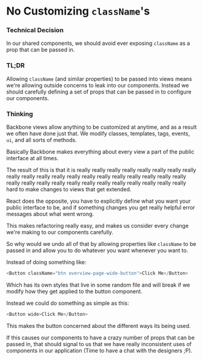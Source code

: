 # No Customizing `className`'s

### Technical Decision

In our shared components, we should avoid ever exposing `className` as a prop
that can be passed in.

### TL;DR

Allowing `className` (and similar properties) to be passed into views means
we're allowing outside concerns to leak into our components. Instead we should
carefully defining a set of props that can be passed in to configure our
components.

### Thinking

Backbone views allow anything to be customized at anytime, and as a result we
often have done just that. We modify classes, templates, tags, events, `ui`,
and all sorts of methods.

Basically Backbone makes everything about every view a part of the public
interface at all times.

The result of this is that it is really really really really really really
really really really really really really really really really really really
really really really really really really really really really really really
really really really really hard to make changes to views that get extended.

React does the opposite, you have to explicitly define what you want your
public interface to be, and if something changes you get really helpful error
messages about what went wrong.

This makes refactoring really easy, and makes us consider every change we're
making to our components carefully.

So why would we undo all of that by allowing properties like `className` to be
passed in and allow you to do whatever you want whenever you want to.

Instead of doing something like:

```js
<Button className="btn overview-page-wide-button">Click Me</Button>
```

Which has its own styles that live in some random file and will break if we
modify how they get applied to the button component.

Instead we could do something as simple as this:

```js
<Button wide>Click Me</Button>
```

This makes the button concerned about the different ways its being used.

If this causes our components to have a crazy number of props that can be
passed in, that should signal to us that we have really inconsistent uses of
components in our application (Time to have a chat with the designers ;P).
